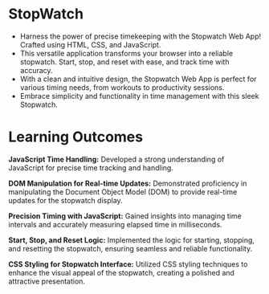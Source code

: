# StopWatch

* Harness the power of precise timekeeping with the Stopwatch Web App! Crafted using HTML, CSS, and JavaScript. 
* This versatile application transforms your browser into a reliable stopwatch. Start, stop, and reset with ease, and track time with accuracy. 
* With a clean and intuitive design, the Stopwatch Web App is perfect for various timing needs, from workouts to productivity sessions. 
* Embrace simplicity and functionality in time management with this sleek Stopwatch.

# Learning Outcomes

**JavaScript Time Handling:**
Developed a strong understanding of JavaScript for precise time tracking and handling.

**DOM Manipulation for Real-time Updates:**
Demonstrated proficiency in manipulating the Document Object Model (DOM) to provide real-time updates for the stopwatch display.

**Precision Timing with JavaScript:**
Gained insights into managing time intervals and accurately measuring elapsed time in milliseconds.

**Start, Stop, and Reset Logic:**
Implemented the logic for starting, stopping, and resetting the stopwatch, ensuring seamless and reliable functionality.

**CSS Styling for Stopwatch Interface:**
Utilized CSS styling techniques to enhance the visual appeal of the stopwatch, creating a polished and attractive presentation.
